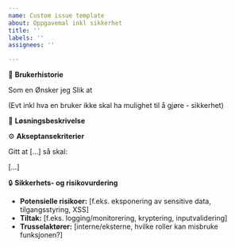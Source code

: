 ```yaml
---
name: Custom issue template
about: Oppgavemal inkl sikkerhet
title: ''
labels: ''
assignees: ''

---
```


🧍 **Brukerhistorie**

Som en
Ønsker jeg
Slik at

(Evt inkl hva en bruker ikke skal ha mulighet til å gjøre - sikkerhet)

🎯 **Løsningsbeskrivelse**

⚙️ **Akseptansekriterier**

Gitt at […] så skal:

[…]

 🔒 **Sikkerhets- og risikovurdering**

- **Potensielle risikoer:** \[f.eks. eksponering av sensitive data, tilgangsstyring, XSS\]
- **Tiltak:** \[f.eks. logging/monitorering, kryptering, inputvalidering\]
- **Trusselaktører:** \[interne/eksterne, hvilke roller kan misbruke funksjonen?\]
